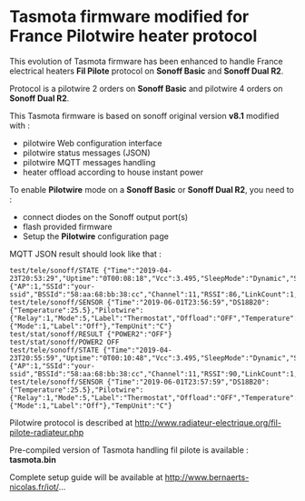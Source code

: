 Tasmota firmware modified for France Pilotwire heater protocol
=============

This evolution of Tasmota firmware has been enhanced to handle France electrical heaters **Fil Pilote** protocol on **Sonoff Basic** and **Sonoff Dual R2**.

Protocol is a pilotwire 2 orders on **Sonoff Basic** and pilotwire 4 orders on **Sonoff Dual R2**.

This Tasmota firmware is based on sonoff original version **v8.1** modified with :
  * pilotwire Web configuration interface
  * pilotwire status messages (JSON)
  * pilotwire MQTT messages handling
  * heater offload according to house instant power

To enable **Pilotwire** mode on a **Sonoff Basic** or **Sonoff Dual R2**, you need to :
  * connect diodes on the Sonoff output port(s)
  * flash provided firmware
  * Setup the **Pilotwire** configuration page
 
MQTT JSON result should look like that :

    test/tele/sonoff/STATE {"Time":"2019-04-23T20:53:29","Uptime":"0T00:08:18","Vcc":3.495,"SleepMode":"Dynamic","Sleep":50,"LoadAvg":19,"POWER1":"ON","POWER2":"ON","Wifi":{"AP":1,"SSId":"your-ssid","BSSId":"58:aa:68:bb:38:cc","Channel":11,"RSSI":86,"LinkCount":1,"Downtime":"0T00:00:08"}}
    test/tele/sonoff/SENSOR {"Time":"2019-06-01T23:56:59","DS18B20":{"Temperature":25.5},"Pilotwire":{"Relay":1,"Mode":5,"Label":"Thermostat","Offload":"OFF","Temperature":25.5,"Target":20.0,"Drift":0.0},"State":{"Mode":1,"Label":"Off"},"TempUnit":"C"}
    test/stat/sonoff/RESULT {"POWER2":"OFF"}
    test/stat/sonoff/POWER2 OFF
    test/tele/sonoff/STATE {"Time":"2019-04-23T20:55:59","Uptime":"0T00:10:48","Vcc":3.495,"SleepMode":"Dynamic","Sleep":50,"LoadAvg":19,"POWER1":"OFF","POWER2":"OFF","Wifi":{"AP":1,"SSId":"your-ssid","BSSId":"58:aa:68:bb:38:cc","Channel":11,"RSSI":90,"LinkCount":1,"Downtime":"0T00:00:08"}}
    test/tele/sonoff/SENSOR {"Time":"2019-06-01T23:57:59","DS18B20":{"Temperature":25.5},"Pilotwire":{"Relay":1,"Mode":5,"Label":"Thermostat","Offload":"OFF","Temperature":25.5,"Target":20.0,"Drift":0.0},"State":{"Mode":1,"Label":"Off"},"TempUnit":"C"}

Pilotwire protocol is described at http://www.radiateur-electrique.org/fil-pilote-radiateur.php

Pre-compiled version of Tasmota handling fil pilote is available : **tasmota.bin**

Complete setup guide will be available at http://www.bernaerts-nicolas.fr/iot/...
